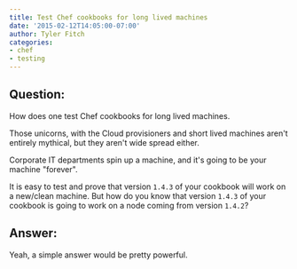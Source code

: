 ```yaml
---
title: Test Chef cookbooks for long lived machines
date: '2015-02-12T14:05:00-07:00'
author: Tyler Fitch
categories:
- chef
- testing
---
```

## Question:
How does one test Chef cookbooks for long lived machines.

Those unicorns, with the Cloud provisioners and short lived machines aren't entirely mythical, but they aren't wide spread either.

Corporate IT departments spin up a machine, and it's going to be your machine "forever".

It is easy to test and prove that version `1.4.3` of your cookbook will work on a new/clean machine.  But how do you know that version `1.4.3` of your cookbook is going to work on a node coming from version `1.4.2`?

## Answer:
Yeah, a simple answer would be pretty powerful.